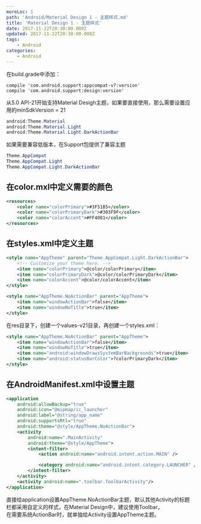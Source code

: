 ```yaml
---
moreLoc: 1
path: 'Android/Material Design 1 - 主题样式.md'
title: 'Material Design 1 - 主题样式'
date: 2017-11-22T20:30:00.000Z
updated: 2017-11-22T20:30:00.000Z
tags:
    - Android
categories:
    - Android
---
```


在build.grade中添加：

<!--more-->

```
compile 'com.android.support:appcompat-v7:version'
compile 'com.android.support:design:version'
```
从5.0 API-21开始支持Material Desigh主题，如果要直接使用，那么需要设置应用的minSdkVersion = 21
```java
android:Theme.Material
android:Theme.Material.Light
android:Theme.Material.Light.DarkActionBar
```
如果需要兼容低版本，在Support包提供了兼容主题
```java
Theme.AppCompat
Theme.AppCompat.Light
Theme.AppCompat.Light.DarkActionBar
```

## 在color.mxl中定义需要的颜色
```xml
<resources>
    <color name="colorPrimary">#3F51B5</color>
    <color name="colorPrimaryDark">#303F9F</color>
    <color name="colorAccent">#FF4081</color>
</resources>
```

## 在styles.xml中定义主题
```xml
<style name="AppTheme" parent="Theme.AppCompat.Light.DarkActionBar">
	<!-- Customize your theme here. -->
	<item name="colorPrimary">@color/colorPrimary</item>
	<item name="colorPrimaryDark">@color/colorPrimaryDark</item>
	<item name="colorAccent">@color/colorAccent</item>
</style>

<style name="AppTheme.NoActionBar" parent="AppTheme">
	<item name="windowActionBar">false</item>
	<item name="windowNoTitle">true</item>
</style>
```
在res目录下，创建一个values-v21目录，再创建一个styles.xml：
```xml
<style name="AppTheme.NoActionBar" parent="AppTheme">
	<item name="windowActionBar">false</item>
	<item name="windowNoTitle">true</item>
	<item name="android:windowDrawsSystemBarBackgrounds">true</item>
	<item name="android:statusBarColor">?colorPrimaryDark</item>
</style>
```

## 在AndroidManifest.xml中设置主题
```xml
<application
	android:allowBackup="true"
	android:icon="@mipmap/ic_launcher"
	android:label="@string/app_name"
	android:supportsRtl="true"
	android:theme="@style/AppTheme.NoActionBar">
	<activity 
		android:name=".MainActivity"
		android:theme="@style/AppTheme">
		<intent-filter>
			<action android:name="android.intent.action.MAIN" />

			<category android:name="android.intent.category.LAUNCHER" />
		</intent-filter>
	</activity>
	<activity android:name=".toolbar.ToolbarActivity"/>
</application>
```
直接给application设置AppTheme.NoActionBar主题，默认其他Activity的标题栏都采用自定义的样式，在Material Design中，建议使用Toolbar。  
在需要系统ActionBar时，就单独给Activity设置AppTheme主题。

